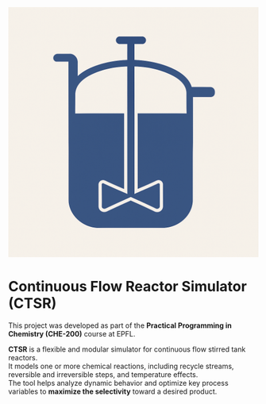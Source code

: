 ![CTSR Logo](./assets/Image_README.png)

# Continuous Flow Reactor Simulator (CTSR)

This project was developed as part of the **Practical Programming in Chemistry (CHE-200)** course at EPFL.

**CTSR** is a flexible and modular simulator for continuous flow stirred tank reactors.  
It models one or more chemical reactions, including recycle streams, reversible and irreversible steps, and temperature effects.  
The tool helps analyze dynamic behavior and optimize key process variables to **maximize the selectivity** toward a desired product.